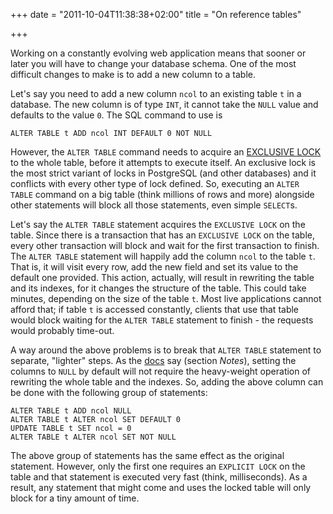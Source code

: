 +++
date = "2011-10-04T11:38:38+02:00"
title = "On reference tables"

+++

Working on a constantly evolving web application means that sooner or later you will have to change your database schema. One of the most difficult changes to make is to add a new column to a table.

Let's say you need to add a new column ``ncol`` to an existing table ``t`` in a database. The new column is of type ``INT``, it cannot take the ``NULL`` value and defaults to the value ``0``. The SQL command to use is

    ALTER TABLE t ADD ncol INT DEFAULT 0 NOT NULL

However, the ``ALTER TABLE`` command needs to acquire an [EXCLUSIVE LOCK](http://www.postgresql.org/docs/9.1/static/explicit-locking.html) to the whole table, before it attempts to execute itself. An exclusive lock is the most strict variant of locks in PostgreSQL (and other databases) and it conflicts with every other type of lock defined. So, executing an ``ALTER TABLE`` command on a big table (think millions of rows and more) alongside other statements will block all those statements, even simple ``SELECT``s.

Let's say the ``ALTER TABLE`` statement acquires the ``EXCLUSIVE LOCK`` on the table. Since there is a transaction that has an ``EXCLUSIVE LOCK`` on the table, every other transaction will block and wait for the first transaction to finish. The ``ALTER TABLE`` statement will happily add the column ``ncol`` to the table `t`. That is, it will visit every row, add the new field and set its value to the default one provided.  This action, actually, will result in rewriting the table and its indexes, for it changes the structure of the table. This could take minutes, depending on the size of the table ``t``. Most live applications cannot afford that; if table ``t`` is accessed constantly, clients that use that table would block waiting for the ``ALTER TABLE`` statement to finish - the requests would probably time-out.

A way around the above problems is to break that ``ALTER TABLE`` statement to separate, "lighter" steps. As the [docs](http://www.postgresql.org/docs/9.1/static/sql-altertable.html) say (section *Notes*), setting the columns to ``NULL`` by default will not require the heavy-weight operation of rewriting the whole table and the indexes. So, adding the above column can be done with the following group of statements:

    ALTER TABLE t ADD ncol NULL
    ALTER TABLE t ALTER ncol SET DEFAULT 0
    UPDATE TABLE t SET ncol = 0
    ALTER TABLE t ALTER ncol SET NOT NULL

The above group of statements has the same effect as the original statement. However, only the first one requires an ``EXPLICIT LOCK`` on the table and that statement is executed very fast (think, milliseconds). As a result, any statement that might come and uses the locked table will only block for a tiny amount of time.
